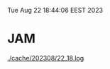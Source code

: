 Tue Aug 22 18:44:06 EEST 2023
# JAM
<a href='./cache/202308/22_18.log'>./cache/202308/22_18.log</a>
